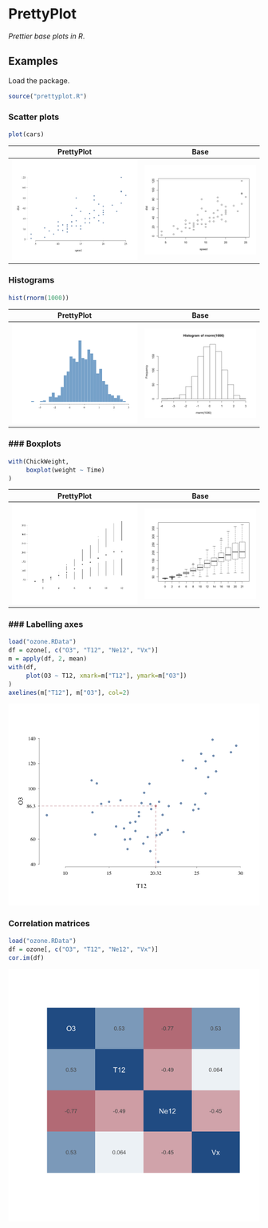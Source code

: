 # PrettyPlot

_Prettier base plots in R_.

## Examples

Load the package.

```R
source("prettyplot.R")
```

### Scatter plots

```R
plot(cars)
```

|       PrettyPlot        |           Base            |
| :---------------------: | :-----------------------: |
| ![](examples/sp-pp.png) | ![](examples/sp-base.png) |

### Histograms

```R
hist(rnorm(1000))
```

|        PrettyPlot         |            Base             |
| :-----------------------: | :-------------------------: |
| ![](examples/hist-pp.png) | ![](examples/hist-base.png) |

### ### Boxplots

```R
with(ChickWeight,
     boxplot(weight ~ Time)
)
```

|       PrettyPlot        |           Base            |
| :---------------------: | :-----------------------: |
| ![](examples/bp-pp.png) | ![](examples/bp-base.png) |

### ### Labelling axes

```R
load("ozone.RData")
df = ozone[, c("O3", "T12", "Ne12", "Vx")]
m = apply(df, 2, mean)
with(df, 
     plot(O3 ~ T12, xmark=m["T12"], ymark=m["O3"])
)
axelines(m["T12"], m["O3"], col=2)
```

![](examples/labels.png)

### Correlation matrices

```R
load("ozone.RData")
df = ozone[, c("O3", "T12", "Ne12", "Vx")]
cor.im(df)
```

![](examples/cor.png)

